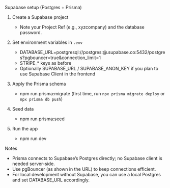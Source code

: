 Supabase setup (Postgres + Prisma)

1) Create a Supabase project
   - Note your Project Ref (e.g., xyzcompany) and the database password.

2) Set environment variables in `.env`
   - DATABASE_URL=postgresql://postgres:<PASSWORD>@<PROJECT-REF>.supabase.co:5432/postgres?pgbouncer=true&connection_limit=1
   - STRIPE_* keys as before
   - Optionally SUPABASE_URL / SUPABASE_ANON_KEY if you plan to use Supabase Client in the frontend

3) Apply the Prisma schema
   - npm run prisma:migrate  (first time, run `npx prisma migrate deploy` or `npx prisma db push`)

4) Seed data
   - npm run prisma:seed

5) Run the app
   - npm run dev

Notes
- Prisma connects to Supabase’s Postgres directly; no Supabase client is needed server-side.
- Use pgBouncer (as shown in the URL) to keep connections efficient.
- For local development without Supabase, you can use a local Postgres and set DATABASE_URL accordingly.
